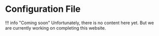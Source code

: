 # Configuration File

!!! info "Coming soon"
    Unfortunately, there is no content here yet. But we are currently working on completing this website.
